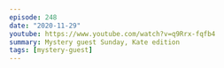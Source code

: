 ```yaml
---
episode: 248
date: "2020-11-29"
youtube: https://www.youtube.com/watch?v=q9Rrx-fqfb4
summary: Mystery guest Sunday, Kate edition
tags: [mystery-guest]
---
```

